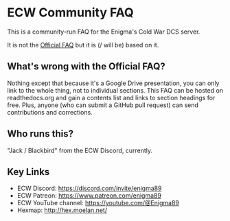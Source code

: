 # ECW Community FAQ

This is a community-run FAQ for the Enigma's Cold War DCS server.

It is not the [Official FAQ](https://docs.google.com/presentation/d/1I-aD-s3zoEpV4gGu7QIrEdywkpklfT40te-mYlX3zk8)
but it is (/ will be) based on it.

## What's wrong with the Official FAQ?

Nothing except that because it's a Google Drive presentation, you can only link
to the whole thing, not to individual sections. This FAQ can be hosted on
readthedocs.org and gain a contents list and links to section headings for
free. Plus, anyone (who can submit a GitHub pull request) can send contributions
and corrections.

## Who runs this?

"Jack / Blackbird" from the ECW Discord, currently.

## Key Links

- ECW Discord: <https://discord.com/invite/enigma89>
- ECW Patreon: <https://www.patreon.com/enigma89>
- ECW YouTube channel: <https://youtube.com/@Enigma89>
- Hexmap: <http://hex.moelan.net/>
